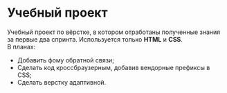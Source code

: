 # Учебный проект  
Учебный проект по вёрстке, в котором отработаны полученные знания за первые два спринта. Используется только **HTML** и **CSS**.  
В планах:
* Добавить фому обратной связи;
* Cделать код кроссбраузерным, добавив вендорные префиксы в CSS;
* Сделать верстку адаптивной.